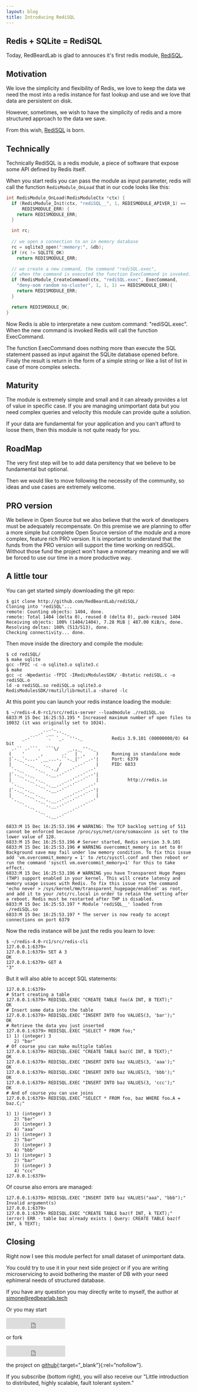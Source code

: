 ```yaml
---
layout: blog
title: Introducing RediSQL
---
```


## Redis + SQLite = RediSQL

Today, RedBeardLab is glad to annouces it's first redis module, [RediSQL][redisql].

## Motivation

We love the simplicity and flexibility of Redis, we love to keep the data we need the most into a redis instance for fast lookup and use and we love that data are persistent on disk. 

However, sometimes, we wish to have the simplicity of redis and a more structured approach to the data we save.

From this wish, [RediSQL][redisql] is born.

## Technically 

Technically RediSQL is a redis module, a piece of software that expose some API defined by Redis itself.

When you start redis you can pass the module as input parameter, redis will call the function `RedisModule_OnLoad` that in our code looks like this:

```c
int RedisModule_OnLoad(RedisModuleCtx *ctx) {
  if (RedisModule_Init(ctx, "rediSQL__", 1, REDISMODULE_APIVER_1) ==
      REDISMODULE_ERR) {
    return REDISMODULE_ERR;
  }

  int rc;
  
  // we open a connection to an in memory database
  rc = sqlite3_open(":memory:", &db);
  if (rc != SQLITE_OK)
    return REDISMODULE_ERR;

  // we create a new command, the command "rediSQL.exec",
  // when the command is executed the function ExecCommand in invoked.
  if (RedisModule_CreateCommand(ctx, "rediSQL.exec", ExecCommand, 
	"deny-oom random no-cluster", 1, 1, 1) == REDISMODULE_ERR){
    return REDISMODULE_ERR;
  }

  return REDISMODULE_OK;
}
```

Now Redis is able to interpretate a new custom command: "rediSQL.exec".
When the new command is invoked Redis will call the function ExecCommand.

The function ExecCommand does nothing more than execute the SQL statement passed as input against the SQLite database opened before. Finaly the result is return in the form of a simple string or like a list of list in case of more complex selects.

## Maturity

The module is extremely simple and small and it can already provides a lot of value in specific case. If you are managing unimportant data but you need complex queries and velocity this module can provide quite a solution.

If your data are fundamental for your application and you can't afford to loose them, then this module is not quite ready for you.

## RoadMap

The very first step will be to add data persitency that we believe to be fundamental but optional.

Then we would like to move following the necessity of the community, so ideas and use cases are extremely welcome.

## PRO version

We believe in Open Source but we also believe that the work of developers must be adequately recompensate.
On this premise we are planning to offer a more simple but complete Open Source version of the module and a more complex, feature rich PRO version.
It is important to understand that the funds from the PRO version will support the time working on rediSQL. Without those fund the project won't have a monetary meaning and we will be forced to use our time in a more productive way.

## A little tour

You can get started simply downloading the git repo:

```
$ git clone http://github.com/RedBeardLab/rediSQL/
Cloning into 'rediSQL'...
remote: Counting objects: 1404, done.
remote: Total 1404 (delta 0), reused 0 (delta 0), pack-reused 1404
Receiving objects: 100% (1404/1404), 7.28 MiB | 487.00 KiB/s, done.
Resolving deltas: 100% (513/513), done.
Checking connectivity... done.
```

Then move inside the directory and compile the module:

```
$ cd rediSQL/
$ make sqlite 
gcc -fPIC -c -o sqlite3.o sqlite3.c
$ make
gcc -c -Wpedantic -fPIC -IRedisModulesSDK/ -Bstatic rediSQL.c -o rediSQL.o
ld -o rediSQL.so rediSQL.o sqlite3.o RedisModulesSDK/rmutil/librmutil.a -shared -lc
```

At this point you can launch your redis instance loading the module:

```
$ ~/redis-4.0-rc1/src/redis-server --loadmodule ./rediSQL.so 
6833:M 15 Dec 16:25:53.195 * Increased maximum number of open files to 10032 (it was originally set to 1024).
                _._                                                  
           _.-``__ ''-._                                             
      _.-``    `.  `_.  ''-._           Redis 3.9.101 (00000000/0) 64 bit
  .-`` .-```.  ```\/    _.,_ ''-._                                   
 (    '      ,       .-`  | `,    )     Running in standalone mode
 |`-._`-...-` __...-.``-._|'` _.-'|     Port: 6379
 |    `-._   `._    /     _.-'    |     PID: 6833
  `-._    `-._  `-./  _.-'    _.-'                                   
 |`-._`-._    `-.__.-'    _.-'_.-'|                                  
 |    `-._`-._        _.-'_.-'    |           http://redis.io        
  `-._    `-._`-.__.-'_.-'    _.-'                                   
 |`-._`-._    `-.__.-'    _.-'_.-'|                                  
 |    `-._`-._        _.-'_.-'    |                                  
  `-._    `-._`-.__.-'_.-'    _.-'                                   
      `-._    `-.__.-'    _.-'                                       
          `-._        _.-'                                           
              `-.__.-'                                               

6833:M 15 Dec 16:25:53.196 # WARNING: The TCP backlog setting of 511 cannot be enforced because /proc/sys/net/core/somaxconn is set to the lower value of 128.
6833:M 15 Dec 16:25:53.196 # Server started, Redis version 3.9.101
6833:M 15 Dec 16:25:53.196 # WARNING overcommit_memory is set to 0! Background save may fail under low memory condition. To fix this issue add 'vm.overcommit_memory = 1' to /etc/sysctl.conf and then reboot or run the command 'sysctl vm.overcommit_memory=1' for this to take effect.
6833:M 15 Dec 16:25:53.196 # WARNING you have Transparent Huge Pages (THP) support enabled in your kernel. This will create latency and memory usage issues with Redis. To fix this issue run the command 'echo never > /sys/kernel/mm/transparent_hugepage/enabled' as root, and add it to your /etc/rc.local in order to retain the setting after a reboot. Redis must be restarted after THP is disabled.
6833:M 15 Dec 16:25:53.197 * Module 'rediSQL__' loaded from ./rediSQL.so
6833:M 15 Dec 16:25:53.197 * The server is now ready to accept connections on port 6379
```

Now the redis instance will be just the redis you learn to love:

```
$ ~/redis-4.0-rc1/src/redis-cli 
127.0.0.1:6379> 
127.0.0.1:6379> SET A 3
OK
127.0.0.1:6379> GET A
"3"
```

But it will also able to accept SQL statements:

```
127.0.0.1:6379> 
# Start creating a table
127.0.0.1:6379> REDISQL.EXEC "CREATE TABLE foo(A INT, B TEXT);"
OK
# Insert some data into the table
127.0.0.1:6379> REDISQL.EXEC "INSERT INTO foo VALUES(3, 'bar');"
OK
# Retrieve the data you just inserted
127.0.0.1:6379> REDISQL.EXEC "SELECT * FROM foo;"
1) 1) (integer) 3
   2) "bar"
# Of course you can make multiple tables
127.0.0.1:6379> REDISQL.EXEC "CREATE TABLE baz(C INT, B TEXT);"
OK
127.0.0.1:6379> REDISQL.EXEC "INSERT INTO baz VALUES(3, 'aaa');"
OK
127.0.0.1:6379> REDISQL.EXEC "INSERT INTO baz VALUES(3, 'bbb');"
OK
127.0.0.1:6379> REDISQL.EXEC "INSERT INTO baz VALUES(3, 'ccc');"
OK
# And of course you can use joins
127.0.0.1:6379> REDISQL.EXEC "SELECT * FROM foo, baz WHERE foo.A = baz.C;"

1) 1) (integer) 3
   2) "bar"
   3) (integer) 3
   4) "aaa"
2) 1) (integer) 3
   2) "bar"
   3) (integer) 3
   4) "bbb"
3) 1) (integer) 3
   2) "bar"
   3) (integer) 3
   4) "ccc"
127.0.0.1:6379> 
```

Of course also errors are managed:

```
127.0.0.1:6379> REDISQL.EXEC "INSERT INTO baz VALUES("aaa", "bbb");"
Invalid argument(s)
127.0.0.1:6379> 
127.0.0.1:6379> REDISQL.EXEC "CREATE TABLE baz(f INT, k TEXT);"
(error) ERR - table baz already exists | Query: CREATE TABLE baz(f INT, k TEXT);
```

## Closing

Right now I see this module perfect for small dataset of unimportant data.

You could try to use it in your next side project or if you are writing microservicing to avoid bothering the master of DB with your need ephimeral needs of structured database.

If you have any question you may directly write to myself, the author at <simone@redbearlab.tech>

Or you may start

<iframe src="https://ghbtns.com/github-btn.html?user=RedBeardLab&repo=rediSQL&type=star&count=true&size=large" frameborder="0" scrolling="0" width="160px" height="30px"></iframe>

or fork

<iframe src="https://ghbtns.com/github-btn.html?user=RedBeardLab&repo=rediSQL&type=fork&count=true&size=large" frameborder="0" scrolling="0" width="160px" height="30px"></iframe>


the project on [github][redisql]{:target=”_blank”}{:rel=”nofollow”}.



If you subscribe (bottom right), you will also receive our "Little introduction to distributed, highly scalable, fault tolerant system."

[redisql]:https://github.com/RedBeardLab/rediSQL
